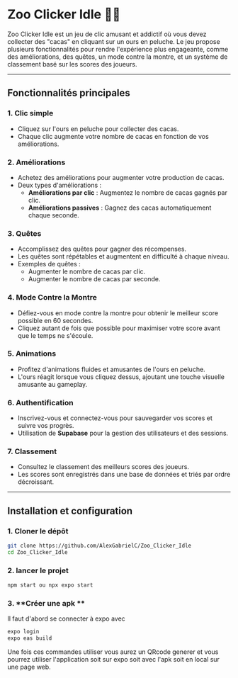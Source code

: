 # Zoo Clicker Idle 🐻💩

Zoo Clicker Idle est un jeu de clic amusant et addictif où vous devez collecter des "cacas" en cliquant sur un ours en peluche. Le jeu propose plusieurs fonctionnalités pour rendre l'expérience plus engageante, comme des améliorations, des quêtes, un mode contre la montre, et un système de classement basé sur les scores des joueurs.

---

## Fonctionnalités principales

### 1. **Clic simple**
   - Cliquez sur l'ours en peluche pour collecter des cacas.
   - Chaque clic augmente votre nombre de cacas en fonction de vos améliorations.

### 2. **Améliorations**
   - Achetez des améliorations pour augmenter votre production de cacas.
   - Deux types d'améliorations :
     - **Améliorations par clic** : Augmentez le nombre de cacas gagnés par clic.
     - **Améliorations passives** : Gagnez des cacas automatiquement chaque seconde.

### 3. **Quêtes**
   - Accomplissez des quêtes pour gagner des récompenses.
   - Les quêtes sont répétables et augmentent en difficulté à chaque niveau.
   - Exemples de quêtes :
     - Augmenter le nombre de cacas par clic.
     - Augmenter le nombre de cacas par seconde.

### 4. **Mode Contre la Montre**
   - Défiez-vous en mode contre la montre pour obtenir le meilleur score possible en 60 secondes.
   - Cliquez autant de fois que possible pour maximiser votre score avant que le temps ne s'écoule.

### 5. **Animations**
   - Profitez d'animations fluides et amusantes de l'ours en peluche.
   - L'ours réagit lorsque vous cliquez dessus, ajoutant une touche visuelle amusante au gameplay.

### 6. **Authentification**
   - Inscrivez-vous et connectez-vous pour sauvegarder vos scores et suivre vos progrès.
   - Utilisation de **Supabase** pour la gestion des utilisateurs et des sessions.

### 7. **Classement**
   - Consultez le classement des meilleurs scores des joueurs.
   - Les scores sont enregistrés dans une base de données et triés par ordre décroissant.

---

## Installation et configuration

### 1. **Cloner le dépôt**
   ```bash
   git clone https://github.com/AlexGabrielC/Zoo_Clicker_Idle
   cd Zoo_Clicker_Idle
   ```

### 2. **lancer  le projet**  
   ```bash
   npm start ou npx expo start
```

### 3. **Créer une apk **  
   Il faut d'abord se connecter à expo avec 
   ```bash
   expo login
   expo eas build
```

Une fois ces commandes utiliser vous aurez un QRcode generer et vous pourrez utiliser l'application soit sur expo soit avec l'apk soit en local sur une page web.

